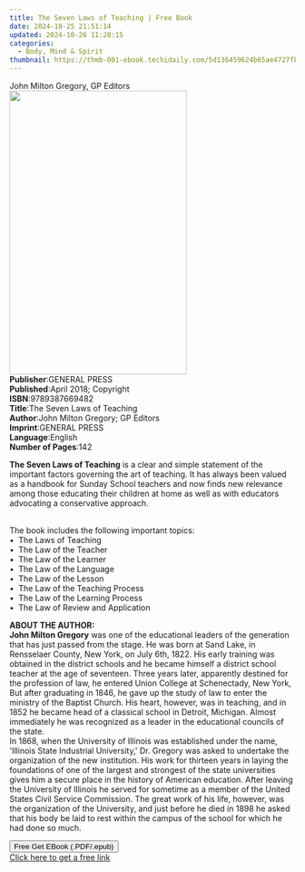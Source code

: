 ```yaml
---
title: The Seven Laws of Teaching | Free Book
date: 2024-10-25 21:51:14
updated: 2024-10-26 11:28:15
categories:
  - Body, Mind & Spirit
thumbnail: https://thmb-001-ebook.techidaily.com/5d136459624b65ae4727fbdf50cfcf1d1512d18d07e9700c83bcaca2af4a2152.jpg
---
```

<main id="book-container">
  <div class="flex flex-col">
    <div class="book-brief flex-1 py-6 px-4 sm:p-6 md:py-10 md:px-8">
      <!-- brief-->
      <div class="book-brief-main">John Milton Gregory, GP Editors</div>
    </div>
    <div
      class="book-meta-info flex-1 grid gap-4 col-start-1 col-end-3 row-start-1 sm:mb-6 sm:grid-cols-4 lg:gap-6 lg:col-start-2 lg:row-end-6 lg:row-span-6 lg:mb-0"
    >
      <div
        class="book-meta-info-left place-content-center mt-4 p-4 text-sm leading-6 col-start-2 col-span-2 dark:text-slate-400"
      >
        <img
          class="w-full h-500 object-cover rounded-lg sm:h-255 sm:col-span-2 lg:col-span-full"
          src="https://img-001-ebook.techidaily.com/6e602bc0bdb36d928f318ef87e67ebbbc630aea51f12b3efa55fc94432a5bfa1.jpg"
          alt=""
          width="312"
          height="500"
        />
      </div>
      <div
        class="book-meta-info-right mt-2 col-start-1 row-start-2 col-span-3 self-center"
      >
        <!-- meta data  -->
        <div class="flex flex-col px-4 md:px-8">
          <div class="flex-1">
            <strong>Publisher</strong>:<span class="px-2">GENERAL PRESS</span>
          </div>
          <div class="flex-1">
            <strong>Published</strong>:<span class="px-2"
              >April 2018; Copyright</span
            >
          </div>
          <div class="flex-1">
            <strong>ISBN</strong>:<span class="px-2">9789387669482</span>
          </div>
          <div class="flex-1">
            <strong>Title</strong>:<span class="px-2"
              >The Seven Laws of Teaching</span
            >
          </div>
          <div class="flex-1">
            <strong>Author</strong>:<span class="px-2"
              >John Milton Gregory; GP Editors</span
            >
          </div>
          <div class="flex-1">
            <strong>Imprint</strong>:<span class="px-2">GENERAL PRESS</span>
          </div>
          <div class="flex-1">
            <strong>Language</strong>:<span class="px-2">English</span>
          </div>
          <div class="flex-1">
            <strong>Number of Pages</strong>:<span class="px-2">142</span>
          </div>
        </div>
      </div>
    </div>
    <div class="book-description flex-1 py-6 px-4 sm:p-6 md:py-10 md:px-8">
      <div class="book-description-main">
        <div accordion-content="" id="description">
          <p>
            <strong>The Seven Laws of Teaching</strong>&nbsp;is a clear and
            simple statement of the important factors governing the art of
            teaching. It has always been valued as a handbook for Sunday School
            teachers and now finds new relevance among those educating their
            children at home as well as with educators advocating a conservative
            approach.
          </p>
          <p>
            <br />The book includes the following important topics:<br />•
            &nbsp;The Laws of Teaching<br />• &nbsp;The Law of the Teacher<br />•
            &nbsp;The Law of the Learner<br />• &nbsp;The Law of the Language<br />•
            &nbsp;The Law of the Lesson<br />• &nbsp;The Law of the Teaching
            Process<br />• &nbsp;The Law of the Learning Process<br />•
            &nbsp;The Law of Review and Application
          </p>
          <p>
            <strong>ABOUT THE AUTHOR:</strong><br /><strong
              >John Milton Gregory</strong
            >
            was one of the educational leaders of the generation that has just
            passed from the stage. He was born at Sand Lake, in Rensselaer
            County, New York, on July 6th, 1822. His early training was obtained
            in the district schools and he became himself a district school
            teacher at the age of seventeen. Three years later, apparently
            destined for the profession of law, he entered Union College at
            Schenectady, New York, But after graduating in 1846, he gave up the
            study of law to enter the ministry of the Baptist Church. His heart,
            however, was in teaching, and in 1852 he became head of a classical
            school in Detroit, Michigan. Almost immediately he was recognized as
            a leader in the educational councils of the state.<br />In 1868,
            when the University of Illinois was established under the name,
            'Illinois State Industrial University,' Dr. Gregory was asked to
            undertake the organization of the new institution. His work for
            thirteen years in laying the foundations of one of the largest and
            strongest of the state universities gives him a secure place in the
            history of American education. After leaving the University of
            Illinois he served for sometime as a member of the United States
            Civil Service Commission. The great work of his life, however, was
            the organization of the University, and just before he died in 1898
            he asked that his body be laid to rest within the campus of the
            school for which he had done so much.
          </p>
        </div>
        <div class="accordion-fader"></div>
      </div>
    </div>
    <div class="book-excerpts flex-1 py-6 px-4 sm:p-6 md:py-10 md:px-8"></div>
    <div
      class="book-about-author flex-1 py-6 px-4 sm:p-6 md:py-10 md:px-8"
    ></div>
    <div class="book-free-get flex-1 py-6 px-4 sm:p-6 md:py-10 md:px-8">
      <button
        id="btn-free-get"
        class="bg-blue-500 hover:bg-blue-700 text-white font-bold py-2 px-4 rounded"
      >
        Free Get EBook (.PDF/.epub)
      </button>
      <div id="countdown-display" class="px-2 text-lg mt-2"></div>
      <a
        id="free-link"
        class="hidden bg-blue-500 hover:bg-blue-700 text-white font-bold py-2 px-4 rounded"
        href="https://www.ebooks.com/en-us/book/209859816/the-seven-laws-of-teaching/john-milton-gregory/"
        target="_blank"
        >Click here to get a free link</a
      >
    </div>
    <script>
      let countdownTime = 0;
      let countdownInterval = null;
      document
        .getElementById('btn-free-get')
        .addEventListener('click', startCountdown);
      function startCountdown() {
        countdownTime = new Date().getTime() + 60000 * 3;
        countdownInterval = setInterval(updateCountdown, 1000);
        document.getElementById('btn-free-get').disabled = true;
        document
          .getElementById('btn-free-get')
          .classList.add('bg-gray-500', 'cursor-not-allowed');
      }
      function updateCountdown() {
        let currentTime = new Date().getTime();
        let timeLeft = countdownTime - currentTime;
        let secondsLeft = Math.floor(timeLeft / 1000);
        document.getElementById('countdown-display').innerHTML =
          `Remaining time: ${secondsLeft} seconds.`;
        if (secondsLeft <= 0) {
          clearInterval(countdownInterval);
          document.getElementById('btn-free-get').classList.add('hidden');
          document.getElementById('free-link').classList.remove('hidden');
          document.getElementById('countdown-display').innerHTML = '';
        }
      }
    </script>
  </div>
</main>
